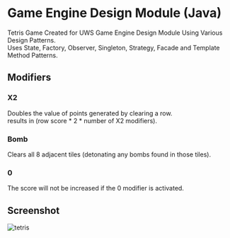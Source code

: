 # Game Engine Design Module (Java)
Tetris Game Created for UWS Game Engine Design Module Using Various Design Patterns. <br />
Uses State, Factory, Observer, Singleton, Strategy, Facade and Template Method Patterns.  
## Modifiers
### X2
Doubles the value of points generated by clearing a row.  
results in (row score * 2 * number of X2 modifiers).  
### Bomb
Clears all 8 adjacent tiles (detonating any bombs found in those tiles).  
### 0
The score will not be increased if the 0 modifier is activated.  
## Screenshot
![tetris](https://user-images.githubusercontent.com/22331925/42964436-f12e64c2-8b8e-11e8-9cfb-1ba3308a5998.png)
